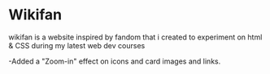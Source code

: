 # Wikifan
wikifan is a website inspired by fandom that i created to experiment on html &amp; CSS during my latest web dev courses

<!-- Updates -->

-Added a "Zoom-in" effect on icons and card images and links.
